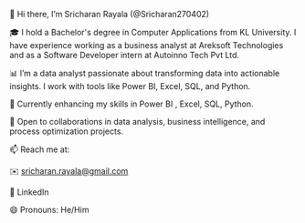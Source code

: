 👋 Hi there, I’m Sricharan Rayala (@Sricharan270402)

🎓 I hold a Bachelor's degree in Computer Applications from KL University. I have experience working as a business analyst at Areksoft Technologies and as a Software Developer intern at Autoinno Tech Pvt Ltd.

📊 I’m a data analyst passionate about transforming data into actionable insights. I work with tools like Power BI, Excel, SQL, and Python.

🌱 Currently enhancing my skills in Power BI , Excel, SQL, Python.

💬 Open to collaborations in data analysis, business intelligence, and process optimization projects.

📫 Reach me at:

✉️ sricharan.rayala@gmail.com

💼 LinkedIn

😄 Pronouns: He/Him


